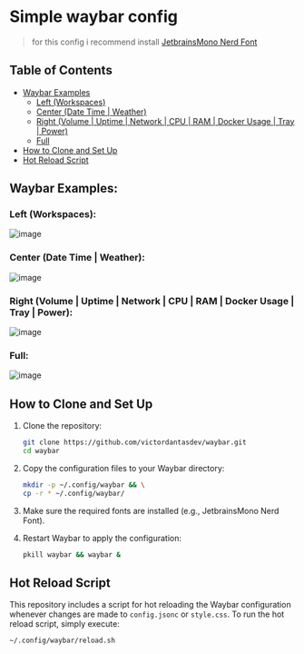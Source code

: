 # Simple waybar config

> for this config i recommend install [JetbrainsMono Nerd Font](https://github.com/ryanoasis/nerd-fonts/releases/download/v3.4.0/JetBrainsMono.zip)

## Table of Contents

- [Waybar Examples](#waybar-examples)
  - [Left (Workspaces)](#left-workspaces)
  - [Center (Date Time | Weather)](#center-date-time--weather)
  - [Right (Volume | Uptime | Network | CPU | RAM | Docker Usage | Tray | Power)](#right-volume--uptime--network--cpu--ram--docker-usage--tray--power)
  - [Full](#full)
- [How to Clone and Set Up](#how-to-clone-and-set-up)
- [Hot Reload Script](#hot-reload-script)

## Waybar Examples:

### Left (Workspaces):

![image](.github/left.png)

### Center (Date Time | Weather):

![image](.github/center.png)

### Right (Volume | Uptime | Network | CPU | RAM | Docker Usage | Tray | Power):

![image](.github/right.png)

### Full:

![image](.github/full.png)

## How to Clone and Set Up

1. Clone the repository:

   ```bash
   git clone https://github.com/victordantasdev/waybar.git
   cd waybar
   ```

2. Copy the configuration files to your Waybar directory:

   ```bash
   mkdir -p ~/.config/waybar && \
   cp -r * ~/.config/waybar/
   ```

3. Make sure the required fonts are installed (e.g., JetbrainsMono Nerd Font).

4. Restart Waybar to apply the configuration:
   ```bash
   pkill waybar && waybar &
   ```

## Hot Reload Script

This repository includes a script for hot reloading the Waybar configuration whenever changes are made to `config.jsonc` or `style.css`. To run the hot reload script, simply execute:

```bash
~/.config/waybar/reload.sh
```
